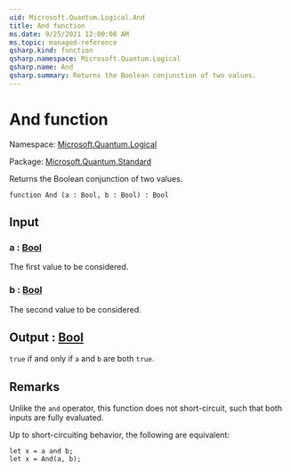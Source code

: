 ```yaml
---
uid: Microsoft.Quantum.Logical.And
title: And function
ms.date: 9/25/2021 12:00:00 AM
ms.topic: managed-reference
qsharp.kind: function
qsharp.namespace: Microsoft.Quantum.Logical
qsharp.name: And
qsharp.summary: Returns the Boolean conjunction of two values.
---
```


# And function

Namespace: [Microsoft.Quantum.Logical](xref:Microsoft.Quantum.Logical)

Package: [Microsoft.Quantum.Standard](https://nuget.org/packages/Microsoft.Quantum.Standard)


Returns the Boolean conjunction of two values.

```qsharp
function And (a : Bool, b : Bool) : Bool
```


## Input

### a : [Bool](xref:microsoft.quantum.qsharp.valueliterals#bool-literals)

The first value to be considered.


### b : [Bool](xref:microsoft.quantum.qsharp.valueliterals#bool-literals)

The second value to be considered.



## Output : [Bool](xref:microsoft.quantum.qsharp.valueliterals#bool-literals)

`true` if and only if `a` and `b` are both `true`.

## Remarks

Unlike the `and` operator, this function does not short-circuit, such thatboth inputs are fully evaluated.Up to short-circuiting behavior, the following are equivalent:```qsharplet x = a and b;let x = And(a, b);```